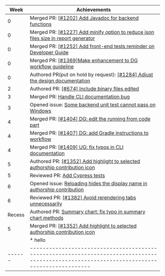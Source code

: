 | Week | Achievements                                                                                                                                 |
| ---- | -------------------------------------------------------------------------------------------------------------------------------------------- |
| 0    | Merged PR: [[#1202] Add Javadoc for backend functions](https://github.com/reposense/RepoSense/pull/1364)                                     |
| 0    | Merged PR: [[#1227] Add minify option to reduce json files size in report generator](https://github.com/reposense/RepoSense/pull/1386)       |
| 0    | Merged PR: [[#1252] Add front-end tests reminder on Developer Guide](https://github.com/reposense/RepoSense/pull/1384)                       |
| 0    | Merged PR: [[#1369]Make enhancement to DG workflow guideline](https://github.com/reposense/RepoSense/pull/1378)                              |
| 0    | Authored PR(put on hold by request): [[#1284] Adjust the design documentation](https://github.com/reposense/RepoSense/pull/1388)             |
| 2    | Authored PR: [[#674] Include binary files edited](https://github.com/reposense/RepoSense/pull/1413)                                          |
| 3    | Merged PR: [Handle CLI documentation bug](https://github.com/reposense/RepoSense/pull/1432)                                                  |
| 3    | Opened issue: [Some backend unit test cannot pass on Windows](https://github.com/reposense/RepoSense/issues/1444)                            |
| 4    | Merged PR: [[#1404] DG: edit the running from code part](https://github.com/reposense/RepoSense/pull/1405)                                   |
| 4    | Merged PR: [[#1407] DG: add Gradle instructions to workflow](https://github.com/reposense/RepoSense/pull/1408)                               |
| 4    | Merged PR: [[#1409] UG: fix typos in CLI documentation](https://github.com/reposense/RepoSense/pull/1410)                                    |
| 5    | Authored PR: [[#1352] Add highlight to selected authorship contribution icon](https://github.com/reposense/RepoSense/pull/1453)              |
| 5    | Reviewed PR: [Add Cypress tests](https://github.com/reposense/RepoSense/pull/1443)                                                           |
| 6    | Opened issue: [Reloading hides the display name in authorship contribution](https://github.com/reposense/RepoSense/issues/1455)              |
| 6    | Reviewed PR: [[#1382] Avoid rerendering tabs unnecessarily](https://github.com/reposense/RepoSense/pull/1390)                                |
| Recess | Authored PR: [Summary chart: fix typo in summary chart methods](https://github.com/reposense/RepoSense/pull/1457)                          |
| 5    | Merged PR: [[#1352] Add highlight to selected authorship contribution icon](https://github.com/reposense/RepoSense/pull/1453)                |
|      | * hello                                                                                                                                          |
|------|-------------------------------------------------------------------------------------------------------------------------------------------|

